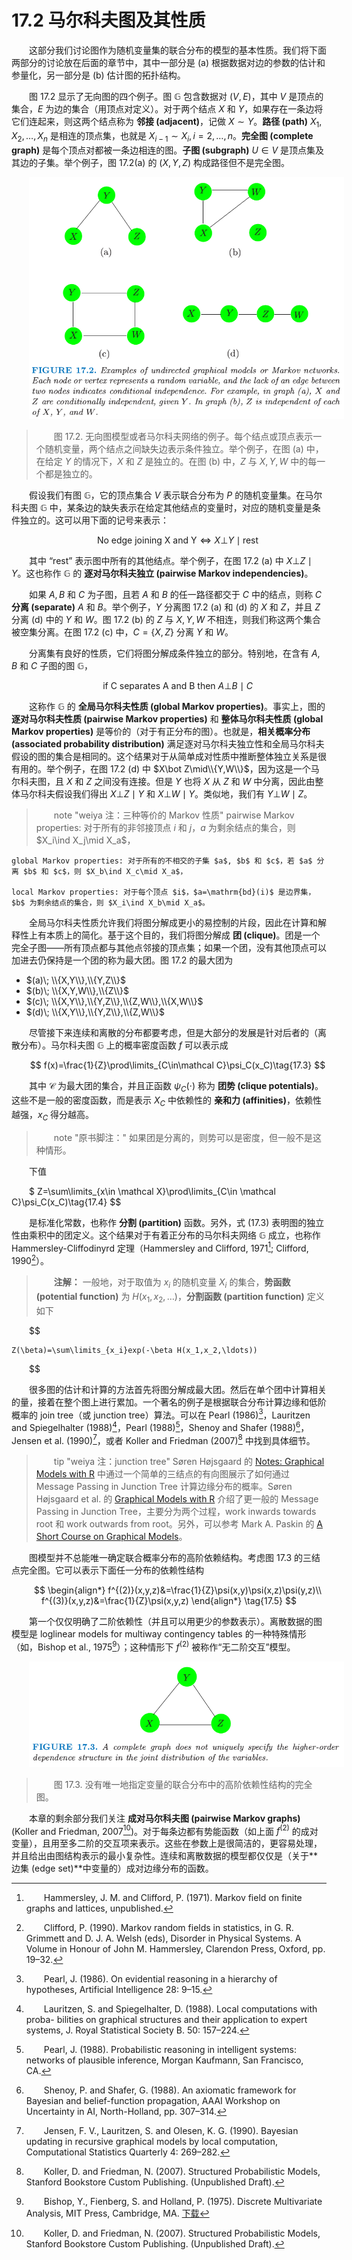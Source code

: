 # 17.2 马尔科夫图及其性质

<style>p{text-indent:2em;2}</style>

这部分我们讨论图作为随机变量集的联合分布的模型的基本性质。我们将下面两部分的讨论放在后面的章节中，其中一部分是 (a) 根据数据对边的参数的估计和参量化，另一部分是 (b) 估计图的拓扑结构。

图 17.2 显示了无向图的四个例子。图 $\mathbb{G}$ 包含数据对 $(V,E)$，其中 $V$ 是顶点的集合，$E$ 为边的集合（用顶点对定义）。对于两个结点 $X$ 和 $Y$，如果存在一条边将它们连起来，则这两个结点称为 **邻接 (adjacent)**，记做 $X\sim Y$。**路径 (path)** $X_1,X_2,\ldots, X_n$ 是相连的顶点集，也就是 $X_{i-1}\sim X_i,i=2,\ldots,n$。**完全图 (complete graph)** 是每个顶点对都被一条边相连的图。**子图 (subgraph)** $U\in V$ 是顶点集及其边的子集。举个例子，图 17.2(a) 的 $(X,Y,Z)$ 构成路径但不是完全图。

![](../img/17/fig17.2.png)

> 图 17.2. 无向图模型或者马尔科夫网络的例子。每个结点或顶点表示一个随机变量，两个结点之间缺失边表示条件独立。举个例子，在图 (a) 中，在给定 $Y$ 的情况下，$X$ 和 $Z$ 是独立的。在图 (b) 中，$Z$ 与 $X,Y,W$ 中的每一个都是独立的。

假设我们有图 $\mathbb{G}$，它的顶点集合 $V$ 表示联合分布为 $P$ 的随机变量集。在马尔科夫图 $\mathbb{G}$ 中，某条边的缺失表示在给定其他结点的变量时，对应的随机变量是条件独立的。这可以用下面的记号来表示：

$$
\text{No edge joining X and Y}\Leftrightarrow X\bot Y\mid \text{rest}\tag{17.1}
$$

其中 “rest” 表示图中所有的其他结点。举个例子，在图 17.2 (a) 中 $X\bot Z\mid Y$。这也称作 $\mathbb{G}$ 的 **逐对马尔科夫独立 (pairwise Markov independencies)**。

如果 $A,B$ 和 $C$ 为子图，且若 $A$ 和 $B$ 的任一路径都交于 $C$ 中的结点，则称 $C$ **分离 (separate)** $A$ 和 $B$。举个例子，$Y$ 分离图 17.2 (a) 和 (d) 的 $X$ 和 $Z$，并且 $Z$ 分离 (d) 中的 $Y$ 和 $W$。图 17.2 (b) 的 $Z$ 与 $X,Y,W$ 不相连，则我们称这两个集合被空集分离。在图 17.2 (c) 中，$C=\{X,Z\}$ 分离 $Y$ 和 $W$。

分离集有良好的性质，它们将图分解成条件独立的部分。特别地，在含有 $A,B$ 和 $C$ 子图的图 $\mathbb{G}$，

$$
\text{if C separates A and B then }A\bot B\mid C\tag{17.2}
$$

这称作 $\mathbb{G}$ 的 **全局马尔科夫性质 (global Markov properties)**。事实上，图的 **逐对马尔科夫性质 (pairwise Markov properties)** 和 **整体马尔科夫性质 (global Markov properties)** 是等价的（对于有正分布的图）。也就是，**相关概率分布 (associated probability distribution)** 满足逐对马尔科夫独立性和全局马尔科夫假设的图的集合是相同的。这个结果对于从简单成对性质中推断整体独立关系是很有用的。举个例子，在图 17.2 (d) 中 $X\bot Z\mid\\{Y,W\\}$，因为这是一个马尔科夫图，且 $X$ 和 $Z$ 之间没有连接。但是 $Y$ 也将 $X$ 从 $Z$ 和 $W$ 中分离，因此由整体马尔科夫假设我们得出 $X\bot Z\mid Y$ 和 $X\bot W\mid Y$。类似地，我们有 $Y\bot W\mid Z$。

> note "weiya 注：三种等价的 Markov 性质"
	<!--pairwise Markov properties: 寻找缺失边，在给定其他结点的情况下，缺失边的两个顶点相互独立；
	global Markov properties: 寻找分离集，在给定分离集的情况下，被分离的子图相互独立；-->
	pairwise Markov properties: 对于所有的非邻接顶点 $i$ 和 $j$，$a$ 为剩余结点的集合，则 $X_i\ind X_j\mid X_a$，

	global Markov properties: 对于所有的不相交的子集 $a$, $b$ 和 $c$，若 $a$ 分离 $b$ 和 $c$，则 $X_b\ind X_c\mid X_a$，

	local Markov properties: 对于每个顶点 $i$，$a=\mathrm{bd}(i)$ 是边界集，$b$ 为剩余结点的集合，则 $X_i\ind X_b\mid X_a$。

全局马尔科夫性质允许我们将图分解成更小的易控制的片段，因此在计算和解释性上有本质上的简化。基于这个目的，我们将图分解成 **团 (clique)**。团是一个完全子图——所有顶点都与其他点邻接的顶点集；如果一个团，没有其他顶点可以加进去仍保持是一个团的称为最大团。图 17.2 的最大团为

- $(a)\; \\{X,Y\\},\\{Y,Z\\}$
- $(b)\; \\{X,Y,W\\},\\{Z\\}$
- $(c)\; \\{X,Y\\},\\{Y,Z\\},\\{Z,W\\},\\{X,W\\}$
- $(d)\; \\{X,Y\\},\\{Y,Z\\},\\{Z,W\\}$

尽管接下来连续和离散的分布都要考虑，但是大部分的发展是针对后者的（离散分布）。马尔科夫图 $\mathbb{G}$ 上的概率密度函数 $f$ 可以表示成

$$
f(x)=\frac{1}{Z}\prod\limits_{C\in\mathcal C}\psi_C(x_C)\tag{17.3}
$$

其中 $\mathcal C$ 为最大团的集合，并且正函数 $\psi_C(\cdot)$ 称为 **团势 (clique potentials)**。这些不是一般的密度函数，而是表示 $X_C$ 中依赖性的 **亲和力 (affinities)**，依赖性越强，$x_C$ 得分越高。<!--这通过对特定的实例 $x_C$ 打更高的分实现。-->

> note "原书脚注："
	如果团是分离的，则势可以是密度，但一般不是这种情形。

下值


$
Z=\sum\limits_{x\in \mathcal X}\prod\limits_{C\in \mathcal C}\psi_C(x_C)\tag{17.4}
$$

是标准化常数，也称作 **分割 (partition)** 函数。另外，式 $(17.3)$ 表明图的独立性由乘积中的团定义。这个结果对于有着正分布的马尔科夫网络 $\mathbb{G}$ 成立，也称作 Hammersley-Cliffodinyrd 定理（Hammersley and Clifford, 1971[^1]; Clifford, 1990[^2]）。

> **注解：**
	一般地，对于取值为 $x_i$ 的随机变量 $X_i$ 的集合，**势函数 (potential function)** 为 $H(x_1,x_2,\ldots)$，**分割函数 (partition function)** 定义如下
	
$$

	Z(\beta)=\sum\limits_{x_i}exp(-\beta H(x_1,x_2,\ldots))
	
$$

很多图的估计和计算的方法首先将图分解成最大团。然后在单个团中计算相关的量，接着在整个图上进行累加。一个著名的例子是根据联合分布计算边缘和低阶概率的 join tree（或 junction tree）算法。可以在 Pearl (1986)[^3]，Lauritzen and Spiegelhalter (1988)[^4]，Pearl (1988)[^5]，Shenoy and Shafer (1988)[^6]，Jensen et al. (1990)[^7]，或者 Koller and Friedman (2007)[^8] 中找到具体细节。

> tip "weiya 注：junction tree"
	Søren Højsgaard 的 [Notes: Graphical Models with R](../references/GMwR-notes.pdf#page=22) 中通过一个简单的三结点的有向图展示了如何通过 Message Passing in Junction Tree 计算边缘分布的概率。Søren Højsgaard et al. 的 [Graphical Models with R](../references/Graphical-Models-with-R.pdf#page=64) 介绍了更一般的 Message Passing in Junction Tree，主要分为两个过程，work inwards towards root 和 work outwards from root。另外，可以参考 Mark A. Paskin 的 [A Short Course on Graphical Models](http://ai.stanford.edu/~paskin/gm-short-course/)。

图模型并不总能唯一确定联合概率分布的高阶依赖结构。考虑图 17.3 的三结点完全图。它可以表示下面任一分布的依赖性结构

$$
\begin{align*}
f^{(2)}(x,y,z)&=\frac{1}{Z}\psi(x,y)\psi(x,z)\psi(y,z)\\
f^{(3)}(x,y,z)&=\frac{1}{Z}\psi(x,y,z)
\end{align*}
\tag{17.5}
$$

第一个仅仅明确了二阶依赖性（并且可以用更少的参数表示）。离散数据的图模型是 loglinear models for multiway contingency tables 的一种特殊情形（如，Bishop et al., 1975[^9]）；这种情形下 $f^{(2)}$ 被称作“无二阶交互”模型。

![](../img/17/fig17.3.png)

> 图 17.3. 没有唯一地指定变量的联合分布中的高阶依赖性结构的完全图。

本章的剩余部分我们关注 **成对马尔科夫图 (pairwise Markov graphs)** (Koller and Friedman, 2007[^8])。对于每条边都有势能函数（如上面 $f^{(2)}$ 的成对变量），且用至多二阶的交互项来表示。这些在参数上是很简洁的，更容易处理，并且给出由图结构表示的最小复杂性。连续和离散数据的模型都仅仅是（关于**边集 (edge set)**中变量的）成对边缘分布的函数。

[^1]: Hammersley, J. M. and Clifford, P. (1971). Markov field on finite graphs and lattices, unpublished.
[^2]: Clifford, P. (1990). Markov random fields in statistics, in G. R. Grimmett and D. J. A. Welsh (eds), Disorder in Physical Systems. A Volume in Honour of John M. Hammersley, Clarendon Press, Oxford, pp. 19–32.
[^3]: Pearl, J. (1986). On evidential reasoning in a hierarchy of hypotheses, Artificial Intelligence 28: 9–15.
[^4]: Lauritzen, S. and Spiegelhalter, D. (1988). Local computations with proba- bilities on graphical structures and their application to expert systems, J. Royal Statistical Society B. 50: 157–224.
[^5]: Pearl, J. (1988). Probabilistic reasoning in intelligent systems: networks of plausible inference, Morgan Kaufmann, San Francisco, CA.
[^6]: Shenoy, P. and Shafer, G. (1988). An axiomatic framework for Bayesian and belief-function propagation, AAAI Workshop on Uncertainty in AI, North-Holland, pp. 307–314.
[^7]: Jensen, F. V., Lauritzen, S. and Olesen, K. G. (1990). Bayesian updating in recursive graphical models by local computation, Computational Statistics Quarterly 4: 269–282.
[^8]: Koller, D. and Friedman, N. (2007). Structured Probabilistic Models, Stanford Bookstore Custom Publishing. (Unpublished Draft).
[^9]: Bishop, Y., Fienberg, S. and Holland, P. (1975). Discrete Multivariate Analysis, MIT Press, Cambridge, MA. [下载](../references/Discrete-Multivariate-Analysis.pdf)